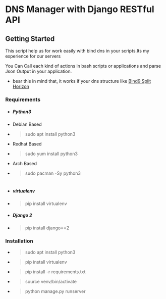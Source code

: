 # DNS Manager with Django RESTful API

## Getting Started

This script help us for work easily with bind dns in your scripts.Its my experience for our servers

You Can Call each kind of actions in bash scripts or applications and parse Json Output in your application.

- bear this in mind that, it works if your dns structure like [Bind9 Split Horizon](https://github.com/javad-hajiani/Ansible-Bind-DNS-Cluster)
### Requirements

- ##### Python3
 - Debian Based
  - > sudo apt install python3
 - Redhat Based
  - > sudo yum install python3
 - Arch Based
  - > sudo pacman -Sy python3
#

- ##### virtualenv
 - > pip install virtualenv
- ##### Django 2
 - > pip install django==2

### Installation
- >  sudo apt install python3
- > pip install virtualenv
- > pip install -r requirements.txt
- > source venv/bin/activate
- > python manage.py runserver 
